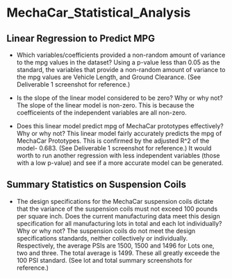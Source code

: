 # MechaCar_Statistical_Analysis

## Linear Regression to Predict MPG
- Which variables/coefficients provided a non-random amount of variance to the mpg values in the dataset?
Using a p-value less than 0.05 as the standard, the variables that provide a non-random amount of variance to the mpg values are Vehicle Length, and Ground Clearance. (See Deliverable 1 screenshot for reference.)

- Is the slope of the linear model considered to be zero? Why or why not?
The slope of the linear model is non-zero. This is because the coefficeients of the independent variables are all non-zero. 

- Does this linear model predict mpg of MechaCar prototypes effectively? Why or why not?
This linear model fairly accurately predicts the mpg of MechaCar Prototypes. This is confirmed by the adjusted R^2  of the model- 0.683. (See Deliverable 1 screenshot for reference.) It would worth to run another regression with less independent variables (those with a low p-value) and see if a more accurate model can be generated. 

## Summary Statistics on Suspension Coils
- The design specifications for the MechaCar suspension coils dictate that the variance of the suspension coils must not exceed 100 pounds per square inch. Does the current manufacturing data meet this design specification for all manufacturing lots in total and each lot individually? Why or why not?
The suspension coils do not meet the design specifications standards, neither collectively or individually. Respectively, the average PSIs are 1500, 1500 and 1496 for Lots one, two and three. The total average is 1499. These all greatly exceede the 100 PSI standard. (See lot and total summary screenshots for reference.)
